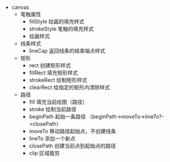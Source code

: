 - canvas
  - 笔触属性
    - fillStyle 绘画的填充样式
    - strokeStyle 笔触的填充样式
    - 绘画样式
  - 线条样式
    - lineCap 返回线条的结束端点样式
  - 矩形
    - rect 创建矩形样式
    - fillRect 填充矩形样式
    - strokeRect 绘制矩形样式
    - clearRect 给指定的矩形内清除样式
  - 路径
    - fill 填充当前绘图（路径）
    - stroke 绘制当前路径
    - beginPath 起始一条路径 （beginPath->moveTo->lineTo?->closePath）
    - moveTo 移动路径起始点，不创建线条
    - lineTo 添加一个新点
    - closePath 创建当前点到起始点的路径
    - clip 区域裁剪
